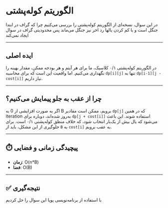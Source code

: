 
# الگوریتم کوله‌پشتی

در این سوال، نسخه‌ای از الگوریتم کوله‌پشتی را بررسی می‌کنیم چرا که گراف در ابتدا جنگل است و با کم کردن یالها رد اخر نیز جنگل می‌ماند پس محدودیتی گراف در سوال ایجاد نمی‌کند

---

## ایده اصلی

در الگوریتم کوله‌پشتی ۰/۱ کلاسیک، ما برای هر آیتم و هر بودجه ممکن، مقدار بهینه را نگهداری می‌کنیم. اما واقعیت این است که برای محاسبه `dp[i][j]` تنها به `dp[i-1][j - cost[i]]` نیاز داریم.

---

## چرا از عقب به جلو پیمایش می‌کنیم؟

اگر به صورت افزایشی از 0 به B برویم، ممکن است مقادیر `dp[j]` که در همین iteration به‌روز شده‌اند، دوباره برای `dp[j + cost[i]]` استفاده شوند. این باعث می‌شود که یال بیش از یک‌بار انتخاب شود، که خلاف منطق کوله‌پشتی ۰/۱ است. برای جلوگیری از این مشکل، باید از `B` به `cost[i]` به عقب برویم.

---

## ⏱️ پیچیدگی زمانی و فضایی

- **زمان**:  O(n*B)
- **فضا**: O(B)

---

## ✅ نتیجه‌گیری

با استفاده از برنامه‌نویسی پویا این سوال را حل کردیم
